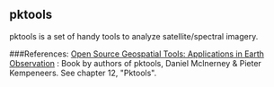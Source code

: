 ## pktools
pktools is a set of handy tools to analyze satellite/spectral imagery.

###References:
[Open Source Geospatial Tools: Applications in Earth Observation](http://www.springer.com/us/book/9783319018232) : Book by authors of pktools, Daniel Mclnerney & Pieter Kempeneers. See chapter 12, "Pktools".
